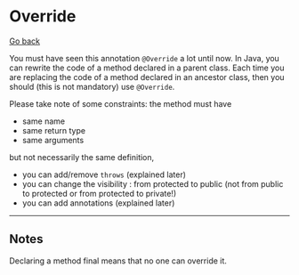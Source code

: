 # Override

[Go back](../index.md#beginner)

You must have seen this annotation `@Override` a lot until now. In Java, you can rewrite the code of a method declared in a parent class. Each time you are replacing the code of a method declared in an ancestor class, then you should (this is not mandatory) use `@Override`.

Please take note of some constraints: the method must have

* same name
* same return type
* same arguments

but not necessarily the same definition,

* you can add/remove `throws` (explained later)
* you can change the visibility : from protected to public (not from public to protected or from protected to private!)
* you can add annotations (explained later)

<hr class="sl">

## Notes

Declaring a method final means that no one can override it.